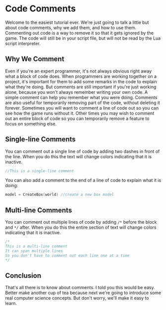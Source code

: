 # Code Comments

Welcome to the easiest tutorial ever.  We're just going to talk a little but about code comments, why we add them, and how to use them.  Commenting out code is a way to remove it so that it gets ignored by the game.  The code will still be in your script file, but will not be read by the Lua script interpreter.

## Why We Comment

Even if you're an expert programmer, it's not always obvious right away what a block of code does.  When programmers are working together on a project, it's important for them to add some remarks in the code to explain what they're doing.  But comments are still important if you're just working alone, because you won't always remember writing your own code.  A simple comment can help you remember what you were doing.
Comments are also useful for temporarily removing part of the code, without deleting it forever.  Sometimes you will want to comment a line of code out so you can see how the game runs without it.  Other times you may wish to comment out an entire block of code so you can temporarily remove a feature to focus on something else.

## Single-line Comments

You can comment out a single line of code by adding two dashes in front of the line.  When you do this the text will change colors indicating that it is inactive.

```cpp
//This is a single-line comment
```

You can also add a comment to the end of a line of code to explain what it is doing:

```cpp
model = CreateBox(world) //create a new box model
```

## Multi-line Comments

You can comment out multiple lines of code by adding `/*` before the block and `*/` after.  When you do this the entire section of text will change colors indicating that it is inactive.

```cpp
/*
This is a multi-line comment
It can span multiple lines
So you don't have to comment out each line one at a time
*/
```

## Conclusion

That's all there is to know about comments.  I told you this would be easy.  Better make another cup of tea because next we're going to introduce some real computer science concepts.  But don't worry, we'll make it easy to learn.
